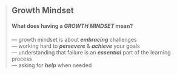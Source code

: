 > ## Growth Mindset
> #### What does having a ***GROWTH MINDSET*** mean?
>
> &mdash; growth mindset is about ***embracing*** challenges   
> &mdash; working hard to ***persevere*** & ***achieve*** your goals   
> &mdash; understanding that failure is an ***essential*** part of the learning process   
> &mdash; asking for ***help*** when needed   
>